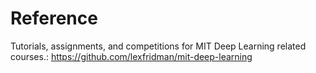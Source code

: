 # Reference

Tutorials, assignments, and competitions for MIT Deep Learning related courses.: https://github.com/lexfridman/mit-deep-learning
